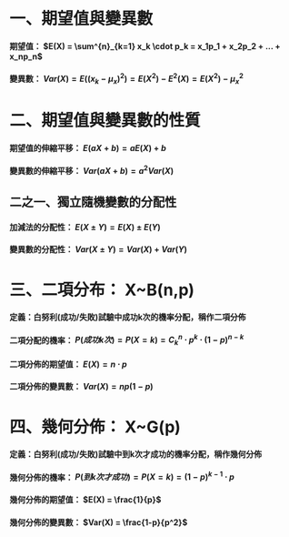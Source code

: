# 一、期望值與變異數
#### 期望值： $E(X) = \sum^{n}_{k=1} x_k \cdot p_k = x_1p_1 + x_2p_2 + ... + x_np_n$

#### 變異數： $Var(X) = E((x_k-\mu_x)^2) = E(X^2) - E^2(X) = E(X^2) - {\mu_x}^2$


# 二、期望值與變異數的性質
#### 期望值的伸縮平移： $E(aX+b) = aE(X)+b$
#### 變異數的伸縮平移： $Var(aX+b) = a^2Var(X)$
## 二之一、獨立隨機變數的分配性
#### 加減法的分配性： $E(X\pm Y) = E(X) \pm E(Y)$
#### 變異數的分配性： $Var(X\pm Y) = Var(X) + Var(Y)$

# 三、二項分布： X~B(n,p)
#### 定義：白努利(成功/失敗)試驗中成功k次的機率分配，稱作二項分佈
#### 二項分配的機率： $P(成功k次) = P(X = k) = C^n_k \cdot p^k \cdot (1-p)^{n-k}$
#### 二項分佈的期望值： $E(X) = n \cdot p$
#### 二項分佈的變異數： $Var(X) = np(1-p)$


# 四、幾何分佈： X~G(p)
#### 定義：白努利(成功/失敗)試驗中到k次才成功的機率分配，稱作幾何分佈
#### 幾何分佈的機率： $P(到k次才成功) = P(X = k) = (1-p)^{k-1}\cdot p$
#### 幾何分佈的期望值： $E(X) = \frac{1}{p}$
#### 幾何分佈的變異數： $Var(X) = \frac{1-p}{p^2}$

